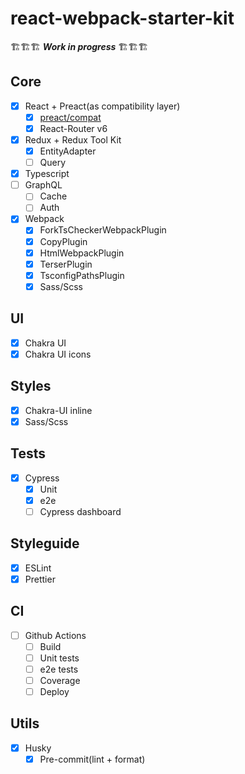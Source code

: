 # react-webpack-starter-kit

🏗🏗🏗 **_Work in progress_** 🏗🏗🏗

## Core

- [x] React + Preact(as compatibility layer)
  - [x] [preact/compat](https://preactjs.com/guide/v10/switching-to-preact)
  - [x] React-Router v6
- [x] Redux + Redux Tool Kit
  - [x] EntityAdapter
  - [ ] Query
- [x] Typescript
- [ ] GraphQL
  - [ ] Cache
  - [ ] Auth
- [x] Webpack
  - [x] ForkTsCheckerWebpackPlugin
  - [x] CopyPlugin
  - [x] HtmlWebpackPlugin
  - [x] TerserPlugin
  - [x] TsconfigPathsPlugin
  - [x] Sass/Scss

## UI

- [x] Chakra UI
- [x] Chakra UI icons

## Styles

- [x] Chakra-UI inline
- [x] Sass/Scss

## Tests

- [x] Cypress
  - [x] Unit
  - [x] e2e
  - [ ] Cypress dashboard

## Styleguide

- [x] ESLint
- [x] Prettier

## CI

- [ ] Github Actions
  - [ ] Build
  - [ ] Unit tests
  - [ ] e2e tests
  - [ ] Coverage
  - [ ] Deploy

## Utils

- [x] Husky
  - [x] Pre-commit(lint + format)
